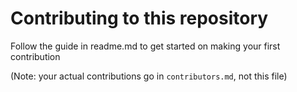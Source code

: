 # Contributing to this repository

Follow the guide in readme.md to get started on making your first contribution

(Note: your actual contributions go in ```contributors.md```, not this file)
